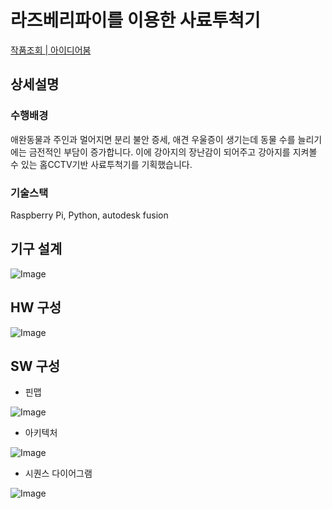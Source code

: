 # 라즈베리파이를 이용한 사료투척기
[작품조회 | 아이디어붐](https://www.ideaboom.net/project/project/view?seq=848&search_keyword=%EA%B9%80%ED%98%84%EC%9A%B0)
## 상세설명
### 수행배경
애완동물과 주인과 멀어지면 분리 불안 증세, 애견 우울증이 생기는데 동물 수를 늘리기에는 금전적인 부담이 증가합니다. 이에 강아지의 장난감이 되어주고 강아지를 지켜볼 수 있는 홈CCTV기반 사료투척기를 기획했습니다.

### 기술스택
 Raspberry Pi, Python, autodesk fusion

## 기구 설계

![Image](https://github.com/user-attachments/assets/4c867c4d-7d4e-4454-822a-a93334d8496c)


## HW 구성
![Image](https://github.com/user-attachments/assets/ce3e8e1d-9ac7-4c42-8515-bbd60353c9f6)


## SW 구성
- 핀맵

![Image](https://github.com/user-attachments/assets/edeed6c4-9f6d-4a7c-8101-048e415e260e)


- 아키텍처

![Image](https://github.com/user-attachments/assets/1a80685d-1860-4c40-a14e-fd5650708464)

- 시퀀스 다이어그램

![Image](https://github.com/user-attachments/assets/23a527c3-1801-4556-81bb-b4e8491f4f06)
